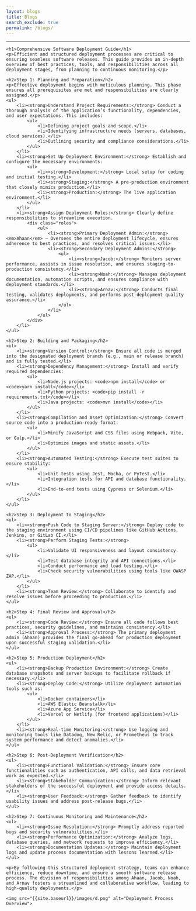 ```yaml
---
layout: blogs
title: Blogs
search_exclude: true
permalink: /blogs/
---
```


<html>
<body>
    <hr>

    <h1>Comprehensive Software Deployment Guide</h1>
    <p>Efficient and structured deployment processes are critical to ensuring seamless software releases. This guide provides an in-depth overview of best practices, tools, and responsibilities across all deployment stages, from planning to continuous monitoring.</p>

    <h2>Step 1: Planning and Preparation</h2>
    <p>Effective deployment begins with meticulous planning. This phase ensures all prerequisites are met and responsibilities are clearly assigned.</p>
    <ul>
        <li><strong>Understand Project Requirements:</strong> Conduct a thorough analysis of the application’s functionality, dependencies, and user expectations. This includes:
            <ul>
                <li>Defining project goals and scope.</li>
                <li>Identifying infrastructure needs (servers, databases, cloud services).</li>
                <li>Outlining security and compliance considerations.</li>
            </ul>
        </li>
        <li><strong>Set Up Deployment Environment:</strong> Establish and configure the necessary environments:
            <ul>
                <li><strong>Development:</strong> Local setup for coding and initial testing.</li>
                <li><strong>Staging:</strong> A pre-production environment that closely mimics production.</li>
                <li><strong>Production:</strong> The live application environment.</li>
            </ul>
        </li>
        <li><strong>Assign Deployment Roles:</strong> Clearly define responsibilities to streamline execution.
            <div class="roles">
                <ul>
                    <li><strong>Primary Deployment Admin:</strong> <em>Ahaan</em> – Oversees the entire deployment lifecycle, ensures adherence to best practices, and resolves critical issues.</li>
                    <li><strong>Secondary Deployment Admins:</strong>
                        <ul>
                            <li><strong>Jacob:</strong> Monitors server performance, assists in issue resolution, and ensures staging-to-production consistency.</li>
                            <li><strong>Noah:</strong> Manages deployment documentation, automation scripts, and ensures compliance with deployment standards.</li>
                            <li><strong>Arnav:</strong> Conducts final testing, validates deployments, and performs post-deployment quality assurance.</li>
                        </ul>
                    </li>
                </ul>
            </div>
        </li>
    </ul>

    <h2>Step 2: Building and Packaging</h2>
    <ul>
        <li><strong>Version Control:</strong> Ensure all code is merged into the designated deployment branch (e.g., main or release branch) and is fully tested.</li>
        <li><strong>Dependency Management:</strong> Install and verify required dependencies:
            <ul>
                <li>Node.js projects: <code>npm install</code> or <code>yarn install</code></li>
                <li>Python projects: <code>pip install -r requirements.txt</code></li>
                <li>Java projects: <code>mvn install</code></li>
            </ul>
        </li>
        <li><strong>Compilation and Asset Optimization:</strong> Convert source code into a production-ready format:
            <ul>
                <li>Minify JavaScript and CSS files using Webpack, Vite, or Gulp.</li>
                <li>Optimize images and static assets.</li>
            </ul>
        </li>
        <li><strong>Automated Testing:</strong> Execute test suites to ensure stability:
            <ul>
                <li>Unit tests using Jest, Mocha, or PyTest.</li>
                <li>Integration tests for API and database functionality.</li>
                <li>End-to-end tests using Cypress or Selenium.</li>
            </ul>
        </li>
    </ul>

    <h2>Step 3: Deployment to Staging</h2>
    <ul>
        <li><strong>Push Code to Staging Server:</strong> Deploy code to the staging environment using CI/CD pipelines like GitHub Actions, Jenkins, or GitLab CI.</li>
        <li><strong>Perform Staging Tests:</strong>
            <ul>
                <li>Validate UI responsiveness and layout consistency.</li>
                <li>Test database integrity and API connections.</li>
                <li>Conduct performance and load testing.</li>
                <li>Check security vulnerabilities using tools like OWASP ZAP.</li>
            </ul>
        </li>
        <li><strong>Team Review:</strong> Collaborate to identify and resolve issues before proceeding to production.</li>
    </ul>

    <h2>Step 4: Final Review and Approval</h2>
    <ul>
        <li><strong>Code Review:</strong> Ensure all code follows best practices, security guidelines, and maintains consistency.</li>
        <li><strong>Approval Process:</strong> The primary deployment admin (Ahaan) provides the final go-ahead for production deployment upon successful staging validation.</li>
    </ul>

    <h2>Step 5: Production Deployment</h2>
    <ul>
        <li><strong>Backup Production Environment:</strong> Create database snapshots and server backups to facilitate rollback if necessary.</li>
        <li><strong>Deploy Code:</strong> Utilize deployment automation tools such as:
            <ul>
                <li>Docker containers</li>
                <li>AWS Elastic Beanstalk</li>
                <li>Azure App Service</li>
                <li>Vercel or Netlify (for frontend applications)</li>
            </ul>
        </li>
        <li><strong>Real-time Monitoring:</strong> Use logging and monitoring tools like Datadog, New Relic, or Prometheus to track system performance and detect anomalies.</li>
    </ul>

    <h2>Step 6: Post-Deployment Verification</h2>
    <ul>
        <li><strong>Functional Validation:</strong> Ensure core functionalities such as authentication, API calls, and data retrieval work as expected.</li>
        <li><strong>Stakeholder Communication:</strong> Inform relevant stakeholders of the successful deployment and provide access details.</li>
        <li><strong>User Feedback:</strong> Gather feedback to identify usability issues and address post-release bugs.</li>
    </ul>

    <h2>Step 7: Continuous Monitoring and Maintenance</h2>
    <ul>
        <li><strong>Issue Resolution:</strong> Promptly address reported bugs and security vulnerabilities.</li>
        <li><strong>Performance Optimization:</strong> Analyze logs, database queries, and network requests to improve efficiency.</li>
        <li><strong>Documentation Updates:</strong> Maintain deployment logs and update process documentation with lessons learned.</li>
    </ul>

    <p>By following this structured deployment strategy, teams can enhance efficiency, reduce downtime, and ensure a smooth software release process. The division of responsibilities among Ahaan, Jacob, Noah, and Arnav fosters a streamlined and collaborative workflow, leading to high-quality deployments.</p>

    <img src="{{site.baseurl}}/images/d.png" alt="Deployment Process Overview">
</body>
</html>



